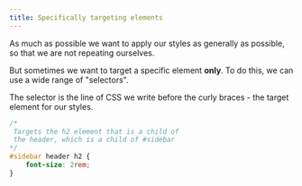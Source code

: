```yaml
---
title: Specifically targeting elements
---
```


<div class="panels">
<div>

As much as possible we want to apply our styles as generally as possible, so that we are not repeating ourselves.

But sometimes we want to target a specific element **only**. To do this, we can use a wide range of "selectors".

The selector is the line of CSS we write before the curly braces - the target element for our styles.

</div>
<div>

```css
/*
 Targets the h2 element that is a child of
 the header, which is a child of #sidebar
*/
#sidebar header h2 {
    font-size: 2rem;
}

```

</div>
</div>
